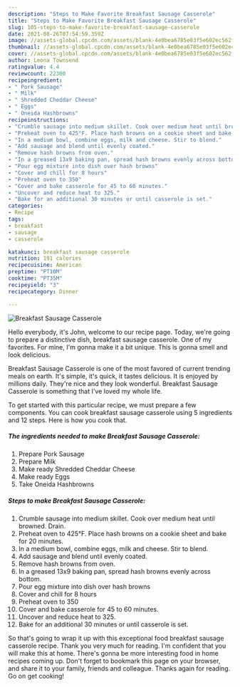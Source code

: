 ```yaml
---
description: "Steps to Make Favorite Breakfast Sausage Casserole"
title: "Steps to Make Favorite Breakfast Sausage Casserole"
slug: 105-steps-to-make-favorite-breakfast-sausage-casserole
date: 2021-08-26T07:54:59.359Z
image: //assets-global.cpcdn.com/assets/blank-4e0bea6785e03f5e602ec562f230caae08da540cada707380b4fe1bbebba43da.png
thumbnail: //assets-global.cpcdn.com/assets/blank-4e0bea6785e03f5e602ec562f230caae08da540cada707380b4fe1bbebba43da.png
cover: //assets-global.cpcdn.com/assets/blank-4e0bea6785e03f5e602ec562f230caae08da540cada707380b4fe1bbebba43da.png
author: Leona Townsend
ratingvalue: 4.4
reviewcount: 22300
recipeingredient:
- " Pork Sausage"
- " Milk"
- " Shredded Cheddar Cheese"
- " Eggs"
- " Oneida Hashbrowns"
recipeinstructions:
- "Crumble sausage into medium skillet. Cook over medium heat until browned. Drain."
- "Preheat oven to 425°F. Place hash browns on a cookie sheet and bake for 20 minutes."
- "In a medium bowl, combine eggs, milk and cheese. Stir to blend."
- "Add sausage and blend until evenly coated."
- "Remove hash browns from oven."
- "In a greased 13x9 baking pan, spread hash browns evenly across bottom."
- "Pour egg mixture into dish over hash browns"
- "Cover and chill for 8 hours"
- "Preheat oven to 350"
- "Cover and bake casserole for 45 to 60 minutes."
- "Uncover and reduce heat to 325."
- "Bake for an additional 30 minutes or until casserole is set."
categories:
- Recipe
tags:
- breakfast
- sausage
- casserole

katakunci: breakfast sausage casserole 
nutrition: 191 calories
recipecuisine: American
preptime: "PT10M"
cooktime: "PT35M"
recipeyield: "3"
recipecategory: Dinner

---
```



![Breakfast Sausage Casserole](//assets-global.cpcdn.com/assets/blank-4e0bea6785e03f5e602ec562f230caae08da540cada707380b4fe1bbebba43da.png)

Hello everybody, it's John, welcome to our recipe page. Today, we're going to prepare a distinctive dish, breakfast sausage casserole. One of my favorites. For mine, I'm gonna make it a bit unique. This is gonna smell and look delicious.

Breakfast Sausage Casserole is one of the most favored of current trending meals on earth. It's simple, it's quick, it tastes delicious. It is enjoyed by millions daily. They're nice and they look wonderful. Breakfast Sausage Casserole is something that I've loved my whole life.




To get started with this particular recipe, we must prepare a few components. You can cook breakfast sausage casserole using 5 ingredients and 12 steps. Here is how you cook that.

<!--inarticleads1-->

##### The ingredients needed to make Breakfast Sausage Casserole:

1. Prepare  Pork Sausage
1. Prepare  Milk
1. Make ready  Shredded Cheddar Cheese
1. Make ready  Eggs
1. Take  Oneida Hashbrowns




<!--inarticleads2-->

##### Steps to make Breakfast Sausage Casserole:

1. Crumble sausage into medium skillet. Cook over medium heat until browned. Drain.
1. Preheat oven to 425°F. Place hash browns on a cookie sheet and bake for 20 minutes.
1. In a medium bowl, combine eggs, milk and cheese. Stir to blend.
1. Add sausage and blend until evenly coated.
1. Remove hash browns from oven.
1. In a greased 13x9 baking pan, spread hash browns evenly across bottom.
1. Pour egg mixture into dish over hash browns
1. Cover and chill for 8 hours
1. Preheat oven to 350
1. Cover and bake casserole for 45 to 60 minutes.
1. Uncover and reduce heat to 325.
1. Bake for an additional 30 minutes or until casserole is set.




So that's going to wrap it up with this exceptional food breakfast sausage casserole recipe. Thank you very much for reading. I'm confident that you will make this at home. There's gonna be more interesting food in home recipes coming up. Don't forget to bookmark this page on your browser, and share it to your family, friends and colleague. Thanks again for reading. Go on get cooking!
